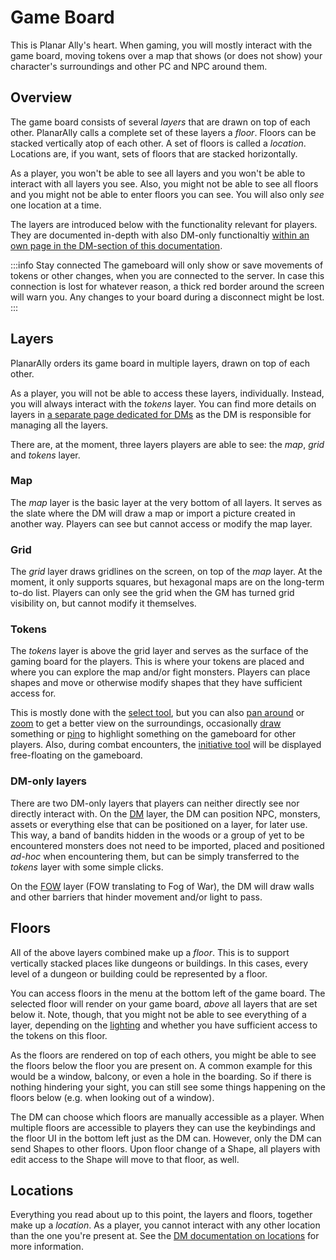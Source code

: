 # Game Board

This is Planar Ally's heart.
When gaming, you will mostly interact with the game board, moving tokens over a map that shows (or does not show) your character's surroundings and other PC and NPC around them.

## Overview

The game board consists of several _layers_ that are drawn on top of each other.
PlanarAlly calls a complete set of these layers a _floor_.
Floors can be stacked vertically atop of each other.
A set of floors is called a _location_.
Locations are, if you want, sets of floors that are stacked horizontally.

As a player, you won't be able to see all layers and you won't be able to interact with all layers you see.
Also, you might not be able to see all floors and you might not be able to enter floors you can see.
You will also only _see_ one location at a time.

The layers are introduced below with the functionality relevant for players.
They are documented in-depth with also DM-only functionaltiy [within an own page in the DM-section of this documentation](/docs/dm/layers/).

:::info Stay connected
The gameboard will only show or save movements of tokens or other changes, when you are connected to the server.
In case this connection is lost for whatever reason, a thick red border around the screen will warn you.
Any changes to your board during a disconnect might be lost.
:::

## Layers

PlanarAlly orders its game board in multiple layers, drawn on top of each other.

As a player, you will not be able to access these layers, individually.
Instead, you will always interact with the _tokens_ layer.
You can find more details on layers in [a separate page dedicated for DMs](/docs/dm/layers/) as the DM is responsible for managing all the layers.

There are, at the moment, three layers players are able to see: the _map_, _grid_ and _tokens_ layer.

### Map

The _map_ layer is the basic layer at the very bottom of all layers.
It serves as the slate where the DM will draw a map or import a picture created in another way.
Players can see but cannot access or modify the map layer.

### Grid

The _grid_ layer draws gridlines on the screen, on top of the _map_ layer.
At the moment, it only supports squares, but hexagonal maps are on the long-term to-do list.
Players can only see the grid when the GM has turned grid visibility on, but cannot modify it themselves.

### Tokens

The _tokens_ layer is above the grid layer and serves as the surface of the gaming board for the players.
This is where your tokens are placed and where you can explore the map and/or fight monsters.
Players can place shapes and move or otherwise modify shapes that they have sufficient access for.

This is mostly done with the [select tool](/docs/tools/select/), but you can also [pan around](/docs/tools/pan/) or [zoom](/docs/tools/zoom/) to get a better view on the surroundings, occasionally [draw](/docs/tools/draw/) something or [ping](/docs/tools/ping) to highlight something on the gameboard for other players.
Also, during combat encounters, the [initiative tool](/docs/tools/initiative) will be displayed free-floating on the gameboard.

### DM-only layers

There are two DM-only layers that players can neither directly see nor directly interact with.
On the [DM](/docs/dm/layers/#dm) layer, the DM can position NPC, monsters, assets or everything else that can be positioned on a layer, for later use.
This way, a band of bandits hidden in the woods or a group of yet to be encountered monsters does not need to be imported, placed and positioned _ad-hoc_ when encountering them, but can be simply transferred to the _tokens_ layer with some simple clicks.

On the [FOW](/docs/dm/layers/#fow) layer (FOW translating to Fog of War), the DM will draw walls and other barriers that hinder movement and/or light to pass.

## Floors

All of the above layers combined make up a _floor_.
This is to support vertically stacked places like dungeons or buildings.
In this cases, every level of a dungeon or building could be represented by a floor.

You can access floors in the menu at the bottom left of the game board.
The selected floor will render on your game board, _above_ all layers that are set below it.
Note, though, that you might not be able to see everything of a layer, depending on the [lighting](/docs/dm/light-shadows) and whether you have sufficient access to the tokens on this floor.

As the floors are rendered on top of each others, you might be able to see the floors below the floor you are present on.
A common example for this would be a window, balcony, or even a hole in the boarding.
So if there is nothing hindering your sight, you can still see some things happening on the floors below (e.g. when looking out of a window).

The DM can choose which floors are manually accessible as a player. When multiple floors are accessible to players they can use the keybindings and the floor UI in the bottom left just as the DM can.
However, only the DM can send Shapes to other floors.
Upon floor change of a Shape, all players with edit access to the Shape will move to that floor, as well.

## Locations

Everything you read about up to this point, the layers and floors, together make up a _location_.
As a player, you cannot interact with any other location than the one you're present at.
See the [DM documentation on locations](/docs/dm/locations/) for more information.
